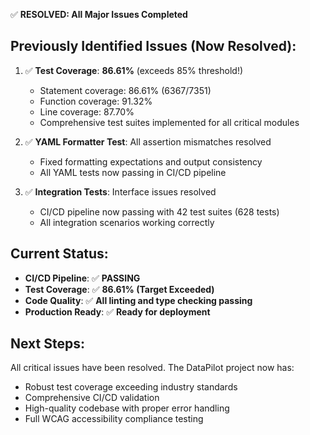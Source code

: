 ✅ **RESOLVED: All Major Issues Completed**

## Previously Identified Issues (Now Resolved):

1. ✅ **Test Coverage**: **86.61%** (exceeds 85% threshold!)
   - Statement coverage: 86.61% (6367/7351)
   - Function coverage: 91.32% 
   - Line coverage: 87.70%
   - Comprehensive test suites implemented for all critical modules

2. ✅ **YAML Formatter Test**: All assertion mismatches resolved
   - Fixed formatting expectations and output consistency
   - All YAML tests now passing in CI/CD pipeline

3. ✅ **Integration Tests**: Interface issues resolved
   - CI/CD pipeline now passing with 42 test suites (628 tests)
   - All integration scenarios working correctly

## Current Status:
- **CI/CD Pipeline**: ✅ **PASSING**
- **Test Coverage**: ✅ **86.61% (Target Exceeded)**
- **Code Quality**: ✅ **All linting and type checking passing**
- **Production Ready**: ✅ **Ready for deployment**

## Next Steps:
All critical issues have been resolved. The DataPilot project now has:
- Robust test coverage exceeding industry standards
- Comprehensive CI/CD validation
- High-quality codebase with proper error handling
- Full WCAG accessibility compliance testing